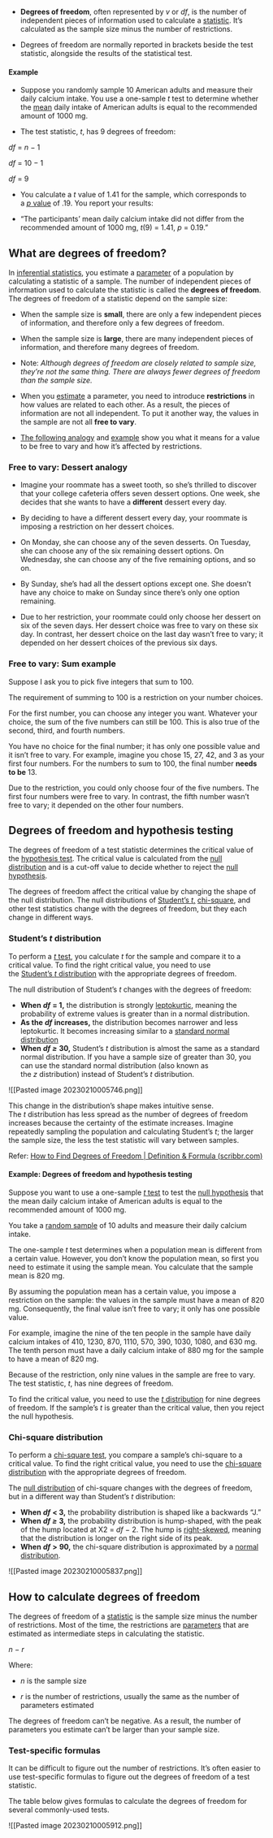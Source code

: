 - **Degrees of freedom**, often represented by _v_ or _df_, is the number of independent pieces of information used to calculate a [statistic](https://www.scribbr.com/statistics/test-statistic/). It’s calculated as the sample size minus the number of restrictions.

- Degrees of freedom are normally reported in brackets beside the test statistic, alongside the results of the statistical test.

#### Example

- Suppose you randomly sample 10 American adults and measure their daily calcium intake. You use a one-sample _t_ test to determine whether the [mean](https://www.scribbr.com/statistics/mean/) daily intake of American adults is equal to the recommended amount of 1000 mg.

- The test statistic, _t_, has 9 degrees of freedom:

_df_ = _n_ − 1

_df_ = 10 − 1

_df_ = 9

- You calculate a _t_ value of 1.41 for the sample, which corresponds to a [_p_ value](https://www.scribbr.com/statistics/p-value/) of .19. You report your results:

- “The participants’ mean daily calcium intake did not differ from the recommended amount of 1000 mg, _t_(9) = 1.41, _p_ = 0.19.”

## What are degrees of freedom?

In [inferential statistics](https://www.scribbr.com/statistics/inferential-statistics/), you estimate a [parameter](https://www.scribbr.com/statistics/parameter-vs-statistic/) of a population by calculating a statistic of a sample. The number of independent pieces of information used to calculate the statistic is called the **degrees of freedom**. The degrees of freedom of a statistic depend on the sample size:

-   When the sample size is **small**, there are only a few independent pieces of information, and therefore only a few degrees of freedom.
-   When the sample size is **large**, there are many independent pieces of information, and therefore many degrees of freedom.

- Note: *Although degrees of freedom are closely related to sample size, they’re not the same thing. There are always fewer degrees of freedom than the sample size.*

- When you [estimate](https://www.scribbr.com/statistics/parameter-vs-statistic/#estimating-parameters-from-statistics) a parameter, you need to introduce **restrictions** in how values are related to each other. As a result, the pieces of information are not all independent. To put it another way, the values in the sample are not all **free to vary**.

- [The following analogy](https://www.scribbr.com/statistics/degrees-of-freedom/#dessert-analogy) and [example](https://www.scribbr.com/statistics/degrees-of-freedom/#sum-example) show you what it means for a value to be free to vary and how it’s affected by restrictions.

### Free to vary: Dessert analogy
- Imagine your roommate has a sweet tooth, so she’s thrilled to discover that your college cafeteria offers seven dessert options. One week, she decides that she wants to have a **different** dessert every day.

- By deciding to have a different dessert every day, your roommate is imposing a restriction on her dessert choices.

- On Monday, she can choose any of the seven desserts. On Tuesday, she can choose any of the six remaining dessert options. On Wednesday, she can choose any of the five remaining options, and so on.

- By Sunday, she’s had all the dessert options except one. She doesn’t have any choice to make on Sunday since there’s only one option remaining.

- Due to her restriction, your roommate could only choose her dessert on six of the seven days. Her dessert choice was free to vary on these six day. In contrast, her dessert choice on the last day wasn’t free to vary; it depended on her dessert choices of the previous six days.

### Free to vary: Sum example

Suppose I ask you to pick five integers that sum to 100.

The requirement of summing to 100 is a restriction on your number choices.

For the first number, you can choose any integer you want. Whatever your choice, the sum of the five numbers can still be 100. This is also true of the second, third, and fourth numbers.

You have no choice for the final number; it has only one possible value and it isn’t free to vary. For example, imagine you chose 15, 27, 42, and 3 as your first four numbers. For the numbers to sum to 100, the final number **needs to be** 13.

Due to the restriction, you could only choose four of the five numbers. The first four numbers were free to vary. In contrast, the fifth number wasn’t free to vary; it depended on the other four numbers.

## Degrees of freedom and hypothesis testing

The degrees of freedom of a test statistic determines the critical value of the [hypothesis test](https://www.scribbr.com/statistics/hypothesis-testing/). The critical value is calculated from the [null distribution](https://www.scribbr.com/statistics/probability-distributions/#test-hypotheses) and is a cut-off value to decide whether to reject the [null hypothesis](https://www.scribbr.com/statistics/null-and-alternative-hypotheses/#definition).

The degrees of freedom affect the critical value by changing the shape of the null distribution. The null distributions of [Student’s _t_,](https://www.scribbr.com/statistics/t-distribution/) [chi-square](https://www.scribbr.com/statistics/chi-square-distributions/), and other test statistics change with the degrees of freedom, but they each change in different ways.

### Student’s _t_ distribution

To perform a [_t_ test](https://www.scribbr.com/statistics/t-test/), you calculate _t_ for the sample and compare it to a critical value. To find the right critical value, you need to use the [Student’s _t_ distribution](https://www.scribbr.com/statistics/t-distribution/) with the appropriate degrees of freedom.

The null distribution of Student’s _t_ changes with the degrees of freedom:

-   **When** **_df_** **= 1,** the distribution is strongly [leptokurtic](https://www.scribbr.com/statistics/kurtosis/#leptokurtic), meaning the probability of extreme values is greater than in a normal distribution.
-   **As the** **_df_** **increases,** the distribution becomes narrower and less leptokurtic. It becomes increasing similar to a [standard normal distribution](https://www.scribbr.com/statistics/standard-normal-distribution/)
-   **When** **_df ≥_** **30,** Student’s _t_ distribution is almost the same as a standard normal distribution. If you have a sample size of greater than 30, you can use the standard normal distribution (also known as the _z_ distribution) instead of Student’s _t_ distribution.

![[Pasted image 20230210005746.png]]

This change in the distribution’s shape makes intuitive sense. The _t_ distribution has less spread as the number of degrees of freedom increases because the certainty of the estimate increases. Imagine repeatedly sampling the population and calculating Student’s _t_; the larger the sample size, the less the test statistic will vary between samples.

Refer: [How to Find Degrees of Freedom | Definition & Formula (scribbr.com)](https://www.scribbr.com/statistics/degrees-of-freedom/)


#### Example: Degrees of freedom and hypothesis testing

Suppose you want to use a one-sample [_t_ test](https://www.scribbr.com/statistics/t-test/) to test the [null hypothesis](https://www.scribbr.com/statistics/null-and-alternative-hypotheses/#definition) that the mean daily calcium intake of American adults is equal to the recommended amount of 1000 mg.

You take a [random sample](https://www.scribbr.com/methodology/simple-random-sampling/) of 10 adults and measure their daily calcium intake.

The one-sample _t_ test determines when a population mean is different from a certain value. However, you don’t know the population mean, so first you need to estimate it using the sample mean. You calculate that the sample mean is 820 mg.

By assuming the population mean has a certain value, you impose a restriction on the sample: the values in the sample must have a mean of 820 mg. Consequently, the final value isn’t free to vary; it only has one possible value.

For example, imagine the nine of the ten people in the sample have daily calcium intakes of 410, 1230, 870, 1110, 570, 390, 1030, 1080, and 630 mg. The tenth person must have a daily calcium intake of 880 mg for the sample to have a mean of 820 mg.

Because of the restriction, only nine values in the sample are free to vary. The test statistic, _t_, has nine degrees of freedom.

To find the critical value, you need to use the [_t_ distribution](https://www.scribbr.com/statistics/t-distribution/) for nine degrees of freedom. If the sample’s _t_ is greater than the critical value, then you reject the null hypothesis.


### Chi-square distribution

To perform a [chi-square test](https://www.scribbr.com/statistics/chi-square-tests/), you compare a sample’s chi-square to a critical value. To find the right critical value, you need to use the [chi-square distribution](https://www.scribbr.com/statistics/chi-square-distributions/) with the appropriate degrees of freedom.

The [null distribution](https://www.scribbr.com/statistics/probability-distributions/#test-hypotheses) of chi-square changes with the degrees of freedom, but in a different way than Student’s _t_ distribution:

-   **When** **_df_** **< 3,** the probability distribution is shaped like a backwards “J.”
-   **When** **_df ≥_** **3,** the probability distribution is hump-shaped, with the peak of the hump located at Χ2 = _df_ − 2. The hump is [right-skewed](https://www.scribbr.com/statistics/skewness/#right-skew), meaning that the distribution is longer on the right side of its peak.
-   **When** **_df_** **>** **90,** the chi-square distribution is approximated by a [normal distribution](https://www.scribbr.com/statistics/normal-distribution/).

![[Pasted image 20230210005837.png]]

## How to calculate degrees of freedom

The degrees of freedom of a [statistic](https://www.scribbr.com/statistics/test-statistic/) is the sample size minus the number of restrictions. Most of the time, the restrictions are [parameters](https://www.scribbr.com/statistics/parameter-vs-statistic/) that are estimated as intermediate steps in calculating the statistic.

_n_ − _r_

Where:

-   _n_ is the sample size

-   _r_ is the number of restrictions, usually the same as the number of parameters estimated

The degrees of freedom can’t be negative. As a result, the number of parameters you estimate can’t be larger than your sample size.

### Test-specific formulas

It can be difficult to figure out the number of restrictions. It’s often easier to use test-specific formulas to figure out the degrees of freedom of a test statistic.

The table below gives formulas to calculate the degrees of freedom for several commonly-used tests.

![[Pasted image 20230210005912.png]]


